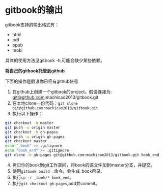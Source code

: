 gitbook的输出
======

gitbook支持的输出格式有：

- html
- pdf
- epub
- mobi

具体的使用方法见gitbook -h,可能会缺少某些依赖。

**将自己的gitbook托管到github**

下面的操作是假设你已经有github帐号

1. 在github上创建一个gitbook的project。假设连接为: git@github.com:machicao2013/gitbook.git
2. 在本地clone一份代码：`git clone git@github.com:machicao2013/gitbook.git`
3. 执行以下操作：
```bash
git checkout -b master
git push -u origin master
git checkout -b gh-pages
git push -u origin gh-pages
git checkout master
echo "_book" >> .gitignore
echo "book_end" >> .gitignore
git clone -b gh-pages git@github.com:machicao2013/gitbook.git book_end
```
4. 拷贝你的book到git工作空间，将book的源文件加到master分支，并提交。
5. 使用`gitbook build .`命令，会生成_book目录。
6. 执行`cp -r _book/* book_end`。
7. 执行`git checkout gh-pages`,add并commit。


